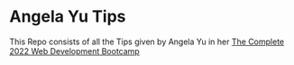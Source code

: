 # Angela Yu Tips
This Repo consists of all the Tips given by Angela Yu in her [The Complete 2022 Web Development Bootcamp
](https://www.udemy.com/course/the-complete-web-development-bootcamp/.) 
